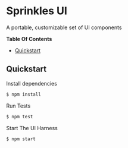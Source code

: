 # Sprinkles UI

A portable, customizable set of UI components

**Table Of Contents**

- [Quickstart](#quickstart)

## Quickstart

Install dependencies

```sh
$ npm install
```

Run Tests

```sh
$ npm test
```

Start The UI Harness

```sh
$ npm start
```
